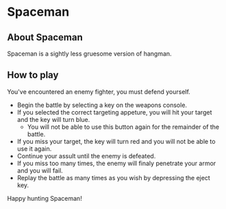 # Spaceman

## About Spaceman
Spaceman is a sightly less gruesome version of hangman.

## How to play

You've encountered an enemy fighter, you must defend yourself.

- Begin the battle by selecting a key on the weapons console.
- If you selected the correct targeting appeture, you will hit your target and the key will turn blue.
    - You will not be able to use this button again for the remainder of the battle.
- If you miss your target, the key will turn red and you will not be able to use it again.
- Continue your assult until the enemy is defeated.
- If you miss too many times, the enemy will finaly penetrate your armor and you will fail.
- Replay the battle as many times as you wish by depressing the eject key.

Happy hunting Spaceman!

